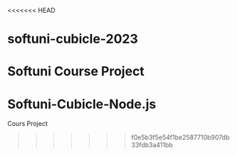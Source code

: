 <<<<<<< HEAD
# softuni-cubicle-2023
Softuni Course Project
=======
# Softuni-Cubicle-Node.js
Cours Project
>>>>>>> f0e5b3f5e54f1be2587710b907db33fdb3a411bb
